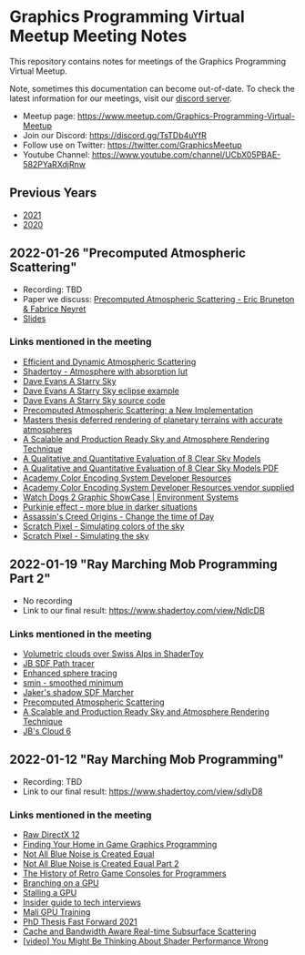 # Graphics Programming Virtual Meetup Meeting Notes
This repository contains notes for meetings of the Graphics Programming Virtual Meetup.

Note, sometimes this documentation can become out-of-date.
To check the latest information for our meetings,
visit our [discord server](https://discord.gg/TsTDb4uYfR).

- Meetup page: https://www.meetup.com/Graphics-Programming-Virtual-Meetup
- Join our Discord: https://discord.gg/TsTDb4uYfR
- Follow use on Twitter: https://twitter.com/GraphicsMeetup
- Youtube Channel: https://www.youtube.com/channel/UCbX05PBAE-582PYaRXdjRnw

## Previous Years
- [2021](archive/2021.md)
- [2020](archive/2020.md)

## 2022-01-26 "Precomputed Atmospheric Scattering"
- Recording: TBD
- Paper we discuss: [Precomputed Atmospheric Scattering - Eric Bruneton & Fabrice Neyret](https://hal.inria.fr/inria-00288758/document)
- [Slides](https://1drv.ms/p/s!ApgfwuyhTQqSg-chJkEDWWyb3kXslw?e=an7SM4)

### Links mentioned in the meeting
- [Efficient and Dynamic Atmospheric Scattering](https://publications.lib.chalmers.se/records/fulltext/203057/203057.pdf)
- [Shadertoy -  Atmosphere with absorption lut](https://www.shadertoy.com/view/fd33Wr)
- [Dave Evans A Starry Sky](https://code-panda.com/pages/projects/v_1_0_0/a_starry_sky_example)
- [Dave Evans A Starry Sky eclipse example](https://code-panda.com/pages/projects/v_1_0_0/a_starry_sky_solar_eclipse_example)
- [Dave Evans A Starry Sky source code](https://github.com/Dante83/A-Starry-Sky)
- [Precomputed Atmospheric Scattering: a New Implementation](https://ebruneton.github.io/precomputed_atmospheric_scattering/)
- [Masters thesis deferred rendering of planetary terrains with accurate atmospheres](https://www.gamedevs.org/uploads/deferred-rendering-of-planetary-terrains-with-accurate-atmospheres.pdf)
- [A Scalable and Production Ready Sky and Atmosphere Rendering Technique](https://sebh.github.io/publications/egsr2020.pdf)
- [A Qualitative and Quantitative Evaluation of 8 Clear Sky Models](https://hal.inria.fr/hal-01417745)
- [A Qualitative and Quantitative Evaluation of 8 Clear Sky Models PDF](https://arxiv.org/pdf/1612.04336.pdf)
- [Academy Color Encoding System Developer Resources](https://github.com/ampas/aces-dev)
- [Academy Color Encoding System Developer Resources vendor supplied](https://github.com/ampas/aces-dev/tree/dev/transforms/ctl/idt/vendorSupplied)
- [Watch Dogs 2 Graphic ShowCase | Environment Systems](https://www.youtube.com/watch?v=1_-ukUOBLuA)
- [Purkinje effect - more blue in darker situations](https://en.wikipedia.org/wiki/Purkinje_effect)
- [Assassin's Creed Origins - Change the time of Day](https://www.youtube.com/watch?v=khFNHkBSWhY)
- [Scratch Pixel - Simulating colors of the sky](https://www.scratchapixel.com/lessons/procedural-generation-virtual-worlds/simulating-sky/simulating-colors-of-the-sky)
- [Scratch Pixel - Simulating the sky](https://www.scratchapixel.com/code.php?id=52&origin=/lessons/procedural-generation-virtual-worlds/simulating-sky)

## 2022-01-19 "Ray Marching Mob Programming Part 2"
- No recording
- Link to our final result: https://www.shadertoy.com/view/NdlcDB
### Links mentioned in the meeting
- [Volumetric clouds over Swiss Alps in ShaderToy](https://www.shadertoy.com/view/ttcSD8)
- [JB SDF Path tracer](https://jbaker.graphics/writings/sdf_path.html)
- [Enhanced sphere tracing](https://erleuchtet.org/~cupe/permanent/enhanced_sphere_tracing.pdf)
- [smin - smoothed minimum](https://iquilezles.org/www/articles/smin/smin.htm)
- [Jaker's shadow SDF Marcher](https://www.shadertoy.com/view/sdlcD8)
- [Precomputed Atmospheric Scattering](https://hal.inria.fr/inria-00288758/document)
- [A Scalable and Production Ready Sky and Atmosphere Rendering Technique](https://sebh.github.io/publications/egsr2020.pdf)
- [JB's Cloud 6](https://www.shadertoy.com/view/fld3DH)

## 2022-01-12 "Ray Marching Mob Programming"
- Recording: TBD
- Link to our final result: https://www.shadertoy.com/view/sdlyD8
### Links mentioned in the meeting
- [Raw DirectX 12](https://alain.xyz/blog/raw-directx12)
- [Finding Your Home in Game Graphics Programming](http://alextardif.com/LearningGraphics.html)
- [Not All Blue Noise is Created Equal](https://blog.demofox.org/2018/08/12/not-all-blue-noise-is-created-equal/)
- [Not All Blue Noise is Created Equal Part 2](https://blog.demofox.org/2021/12/27/not-all-blue-noise-is-created-equal-part-2/)
- [The History of Retro Game Consoles for Programmers](https://pikuma.com/blog/game-console-history-for-programmers)
- [Branching on a GPU](https://medium.com/@jasonbooth_86226/branching-on-a-gpu-18bfc83694f2)
- [Stalling a GPU](https://medium.com/@jasonbooth_86226/stalling-a-gpu-7faac66b11b9)
- [Insider guide to tech interviews](https://bartwronski.com/2022/01/04/insider-guide-to-tech-interviews/)
- [Mali GPU Training](https://developer.arm.com/solutions/graphics-and-gaming/arm-mali-gpu-training)
- [PhD Thesis Fast Forward 2021](https://www.youtube.com/watch?v=un-lvuZpeMM)
- [Cache and Bandwidth Aware Real-time Subsurface Scattering](https://thisistian.github.io/publication/cache-and-bandwidth-aware-real-time-subsurface-scattering/)
- [[video] You Might Be Thinking About Shader Performance Wrong](https://www.youtube.com/watch?v=7YPPFIqUN84)
